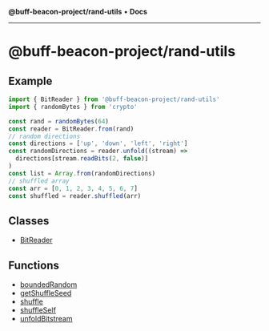 **@buff-beacon-project/rand-utils** • **Docs**

***

# @buff-beacon-project/rand-utils

## Example

```ts
import { BitReader } from '@buff-beacon-project/rand-utils'
import { randomBytes } from 'crypto'

const rand = randomBytes(64)
const reader = BitReader.from(rand)
// random directions
const directions = ['up', 'down', 'left', 'right']
const randomDirections = reader.unfold((stream) =>
  directions[stream.readBits(2, false)]
)
const list = Array.from(randomDirections)
// shuffled array
const arr = [0, 1, 2, 3, 4, 5, 6, 7]
const shuffled = reader.shuffled(arr)
```

## Classes

- [BitReader](classes/BitReader.md)

## Functions

- [boundedRandom](functions/boundedRandom.md)
- [getShuffleSeed](functions/getShuffleSeed.md)
- [shuffle](functions/shuffle.md)
- [shuffleSelf](functions/shuffleSelf.md)
- [unfoldBitstream](functions/unfoldBitstream.md)
